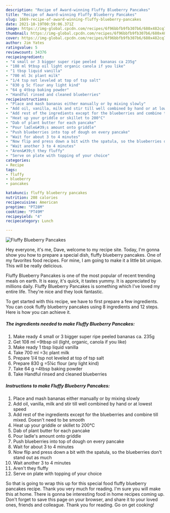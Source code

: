 ```yaml
---
description: "Recipe of Award-winning Fluffy Blueberry Pancakes"
title: "Recipe of Award-winning Fluffy Blueberry Pancakes"
slug: 1669-recipe-of-award-winning-fluffy-blueberry-pancakes
date: 2021-10-19T00:59:06.371Z
image: https://img-global.cpcdn.com/recipes/6f96bbfb9fb307b6/680x482cq70/fluffy-blueberry-pancakes-recipe-main-photo.jpg
thumbnail: https://img-global.cpcdn.com/recipes/6f96bbfb9fb307b6/680x482cq70/fluffy-blueberry-pancakes-recipe-main-photo.jpg
cover: https://img-global.cpcdn.com/recipes/6f96bbfb9fb307b6/680x482cq70/fluffy-blueberry-pancakes-recipe-main-photo.jpg
author: Jim Yates
ratingvalue: 5
reviewcount: 34376
recipeingredient:
- "4 small or 3 bigger super ripe peeled  bananas ca 235g"
- "108 ml 9tbsp oil light organic canola if you like"
- "1 tbsp liquid vanilla"
- "700 ml 3c plant milk"
- "1/4 tsp not leveled at top of tsp salt"
- "830 g 5c flour any light kind"
- "64 g 4tbsp baking powder"
- "Handful rinsed and cleaned blueberries"
recipeinstructions:
- "Place and mash bananas either manually or by mixing slowly"
- "Add oil, vanilla, milk and stir till well combined by hand or at lowest speed"
- "Add rest of the ingredients except for the blueberries and combine till mixed. Doesn&#39;t need to be smooth"
- "Heat up your griddle or skillet to 200°C"
- "Dab of plant butter for each pancake"
- "Pour ladle&#39;s amount onto griddle"
- "Push blueberries into top of dough on every pancake"
- "Wait for about 3 to 4 minutes"
- "Now flip and press down a bit with the spatula, so the blueberries don&#39;t stand out as much"
- "Wait another 3 to 4 minutes"
- "Aren&#39;t they fluffy"
- "Serve on plate with topping of your choice"
categories:
- Recipe
tags:
- fluffy
- blueberry
- pancakes

katakunci: fluffy blueberry pancakes 
nutrition: 208 calories
recipecuisine: American
preptime: "PT28M"
cooktime: "PT49M"
recipeyield: "4"
recipecategory: Lunch

---
```



![Fluffy Blueberry Pancakes](https://img-global.cpcdn.com/recipes/6f96bbfb9fb307b6/680x482cq70/fluffy-blueberry-pancakes-recipe-main-photo.jpg)

Hey everyone, it's me, Dave, welcome to my recipe site. Today, I'm gonna show you how to prepare a special dish, fluffy blueberry pancakes. One of my favorites food recipes. For mine, I am going to make it a little bit unique. This will be really delicious.

Fluffy Blueberry Pancakes is one of the most popular of recent trending meals on earth. It is easy, it's quick, it tastes yummy. It is appreciated by millions daily. Fluffy Blueberry Pancakes is something which I've loved my entire life. They're nice and they look fantastic.




To get started with this recipe, we have to first prepare a few ingredients. You can cook fluffy blueberry pancakes using 8 ingredients and 12 steps. Here is how you can achieve it.

<!--inarticleads1-->

##### The ingredients needed to make Fluffy Blueberry Pancakes:

1. Make ready 4 small or 3 bigger super ripe peeled  bananas ca. 235g
1. Get 108 ml =9tbsp oil (light, organic, canola if you like)
1. Make ready 1 tbsp liquid vanilla
1. Take 700 ml =3c plant milk
1. Prepare 1/4 tsp not leveled at top of tsp salt
1. Prepare 830 g =5¼c flour (any light kind)
1. Take 64 g =4tbsp baking powder
1. Take Handful rinsed and cleaned blueberries




<!--inarticleads2-->

##### Instructions to make Fluffy Blueberry Pancakes:

1. Place and mash bananas either manually or by mixing slowly
1. Add oil, vanilla, milk and stir till well combined by hand or at lowest speed
1. Add rest of the ingredients except for the blueberries and combine till mixed. Doesn&#39;t need to be smooth
1. Heat up your griddle or skillet to 200°C
1. Dab of plant butter for each pancake
1. Pour ladle&#39;s amount onto griddle
1. Push blueberries into top of dough on every pancake
1. Wait for about 3 to 4 minutes
1. Now flip and press down a bit with the spatula, so the blueberries don&#39;t stand out as much
1. Wait another 3 to 4 minutes
1. Aren&#39;t they fluffy
1. Serve on plate with topping of your choice




So that is going to wrap this up for this special food fluffy blueberry pancakes recipe. Thank you very much for reading. I'm sure you will make this at home. There is gonna be interesting food in home recipes coming up. Don't forget to save this page on your browser, and share it to your loved ones, friends and colleague. Thank you for reading. Go on get cooking!
